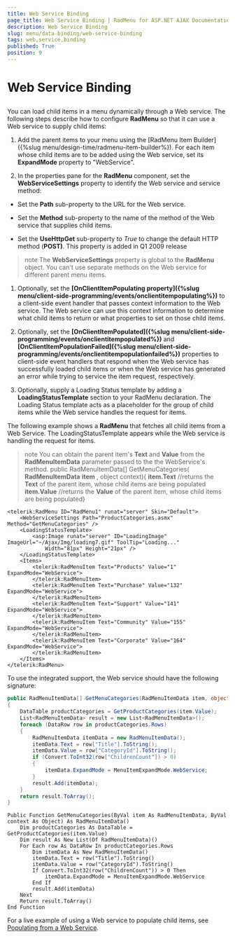 ```yaml
---
title: Web Service Binding
page_title: Web Service Binding | RadMenu for ASP.NET AJAX Documentation
description: Web Service Binding
slug: menu/data-binding/web-service-binding
tags: web,service,binding
published: True
position: 9
---
```


# Web Service Binding


## 

You can load child items in a menu dynamically through a Web service. The following steps describe how to configure **RadMenu** so that it can use a Web service to supply child items:

1. Add the parent items to your menu using the [RadMenu Item Builder]({%slug menu/design-time/radmenu-item-builder%}). For each item whose child items are to be added using the Web service, set its **ExpandMode** property to "WebService".

1. In the properties pane for the **RadMenu** component, set the **WebServiceSettings** property to identify the Web service and service method:

* Set the **Path** sub-property to the URL for the Web service.

* Set the **Method** sub-property to the name of the method of the Web service that supplies child items.

* Set the **UseHttpGet** sub-property to *True* to change the default HTTP method (**POST)**. This property is added in Q1 2009 release

>note The **WebServiceSettings** property is global to the **RadMenu** object. You can't use separate methods on the Web service for different parent menu items.
>


1. Optionally, set the **[OnClientItemPopulating property]({%slug menu/client-side-programming/events/onclientitempopulating%})** to a client-side event handler that passes context information to the Web service. The Web service can use this context information to determine what child items to return or what properties to set on those child items.

1. Optionally, set the **[OnClientItemPopulated]({%slug menu/client-side-programming/events/onclientitempopulated%})** and **[OnClientItemPopulationFailed]({%slug menu/client-side-programming/events/onclientitempopulationfailed%})** properties to client-side event handlers that respond when the Web service has successfully loaded child items or when the Web service has generated an error while trying to service the item request, respectively.

1. Optionally, supply a Loading Status template by adding a **LoadingStatusTemplate** section to your RadMenu declaration. The Loading Status template acts as a placeholder for the group of child items while the Web service handles the request for items.

The following example shows a **RadMenu** that fetches all child items from a Web Service. The LoadingStatusTemplate appears while the Web service is handling the request for items.

>note You can obtain the parent item's **Text** and **Value** from the **RadMenuItemData** parameter passed to the the WebService's method.
>public RadMenuItemData[] GetMenuCategories( **RadMenuItemData**  **item** , object context){ **item.Text** //returns the **Text** of the parent item, whose child items are being populated **item.Value** //returns the **Value** of the parent item, whose child items are being populated}
>


````ASPNET
<telerik:RadMenu ID="RadMenu1" runat="server" Skin="Default">
	<WebServiceSettings Path="ProductCategories.asmx" Method="GetMenuCategories" />
	<LoadingStatusTemplate>
		<asp:Image runat="server" ID="LoadingImage" ImageUrl="~/Ajax/Img/loading7.gif" ToolTip="Loading..."
			Width="81px" Height="21px" />
	</LoadingStatusTemplate>
	<Items>
		<telerik:RadMenuItem Text="Products" Value="1" ExpandMode="WebService">
		</telerik:RadMenuItem>
		<telerik:RadMenuItem Text="Purchase" Value="132" ExpandMode="WebService">
		</telerik:RadMenuItem>
		<telerik:RadMenuItem Text="Support" Value="141" ExpandMode="WebService">
		</telerik:RadMenuItem>
		<telerik:RadMenuItem Text="Community" Value="155" ExpandMode="WebService">
		</telerik:RadMenuItem>
		<telerik:RadMenuItem Text="Corporate" Value="164" ExpandMode="WebService">
		</telerik:RadMenuItem>
	</Items>
</telerik:RadMenu>
````

To use the integrated support, the Web service should have the following signature:


````C#
public RadMenuItemData[] GetMenuCategories(RadMenuItemData item, object context)
{
	DataTable productCategories = GetProductCategories(item.Value);
	List<RadMenuItemData> result = new List<RadMenuItemData>();
	foreach (DataRow row in productCategories.Rows)
	{
		RadMenuItemData itemData = new RadMenuItemData();
		itemData.Text = row["Title"].ToString(); 
		itemData.Value = row["CategoryId"].ToString();
		if (Convert.ToInt32(row["ChildrenCount"]) > 0) 
		{ 
			itemData.ExpandMode = MenuItemExpandMode.WebService;
		}
		result.Add(itemData);
	}
	return result.ToArray();
}
````
````VB.NET
Public Function GetMenuCategories(ByVal item As RadMenuItemData, ByVal context As Object) As RadMenuItemData()
	Dim productCategories As DataTable = GetProductCategories(item.Value)
	Dim result As New List(Of RadMenuItemData)()
	For Each row As DataRow In productCategories.Rows
		Dim itemData As New RadMenuItemData()
		itemData.Text = row("Title").ToString()
		itemData.Value = row("CategoryId").ToString()
		If Convert.ToInt32(row("ChildrenCount")) > 0 Then
			itemData.ExpandMode = MenuItemExpandMode.WebService
		End If
		result.Add(itemData)
	Next
	Return result.ToArray()
End Function	
````

For a live example of using a Web service to populate child items, see [Populating from a Web Service](http://demos.telerik.com/aspnet-ajax/Menu/Examples/Programming/WebService/DefaultCS.aspx).
